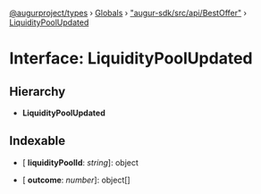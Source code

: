 [@augurproject/types](../README.md) › [Globals](../globals.md) › ["augur-sdk/src/api/BestOffer"](../modules/_augur_sdk_src_api_bestoffer_.md) › [LiquidityPoolUpdated](_augur_sdk_src_api_bestoffer_.liquiditypoolupdated.md)

# Interface: LiquidityPoolUpdated

## Hierarchy

* **LiquidityPoolUpdated**

## Indexable

* \[ **liquidityPoolId**: *string*\]: object

* \[ **outcome**: *number*\]: object[]
